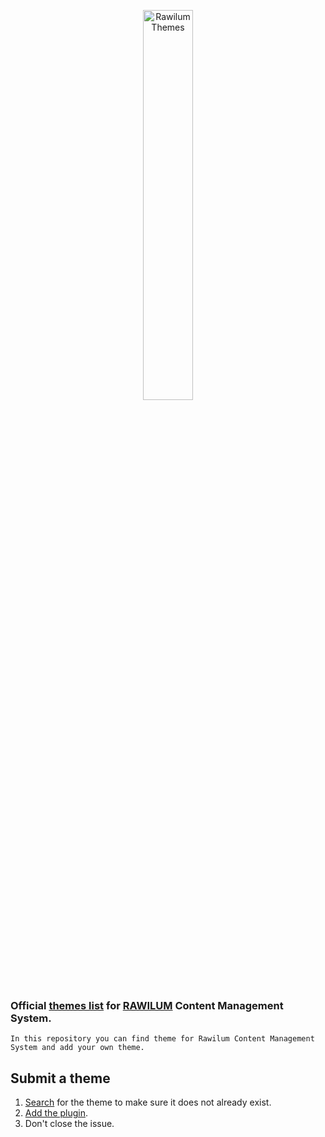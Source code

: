 <p align="center">
    <img src="https://github.com/rawilum/rawilum-themes/blob/master/rawilum-themes.jpg?raw=true" alt="Rawilum Themes" width="40%" height="40%" />
</p>

### Official [themes list](https://github.com/rawilum/rawilum-themes/issues) for [RAWILUM](https://rawilum.org/) Content Management System.

`In this repository you can find theme for Rawilum Content Management System and add your own theme.`

## Submit a theme

1. [Search](https://github.com/rawilum/rawilum-themes/issues) for the theme to make sure it does not already exist.
2. [Add the plugin](https://github.com/rawilum/rawilum-themes/issues/new).
3. Don't close the issue.

